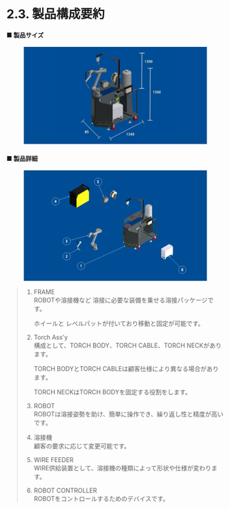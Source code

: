 # 2.3. 製品構成要約

#### ■ 製品サイズ

<figure><img src="../images/jp/chapter2/section3.1.jpg" alt="" width="563"><figcaption></figcaption></figure>



#### ■ 製品詳細

<figure><img src="../images/jp/chapter2/section3.2.jpg" alt="" width="563"><figcaption></figcaption></figure>

> 1.  FRAME\
>     ROBOTや溶接機など 溶接に必要な装備を乗せる溶接パッケージです。
>
>     ホイールと レベルパットが付いており移動と固定が可能です。
> 2.  Torch Ass'y\
>     構成として、TORCH BODY、TORCH CABLE、TORCH NECKがあります。
>
>     TORCH BODYとTORCH CABLEは顧客仕様により異なる場合があります。
>
>     TORCH NECKはTORCH BODYを固定する役割をします。
> 3. ROBOT\
>    ROBOTは溶接姿勢を助け、簡単に操作でき、繰り返し性と精度が高いです。
> 4. 溶接機\
>    顧客の要求に応じて変更可能です。
> 5. WIRE FEEDER\
>    WIRE供給装置として、溶接機の種類によって形状や仕様が変わります。
> 6. ROBOT CONTROLLER\
>    ROBOTをコントロールするためのデバイスです。
